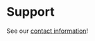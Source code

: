 # Support

See our [contact information](https://kitsune.readthedocs.io/en/latest/contactus.html#contact-us-chapter)!
